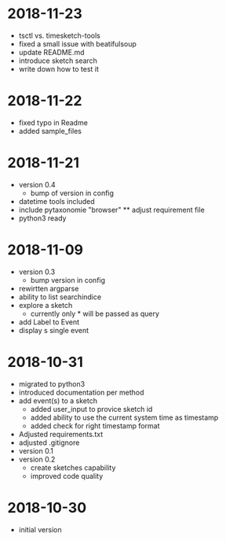 # 2018-11-23

* tsctl vs. timesketch-tools
* fixed a small issue with beatifulsoup
* update README.md
* introduce sketch search
* write down how to test it

# 2018-11-22

* fixed typo in Readme
* added sample_files

# 2018-11-21

* version 0.4
    * bump of version in config
* datetime tools included
* include pytaxonomie "browser"
** adjust requirement file
* python3 ready

# 2018-11-09

* version 0.3
    *  bump version in config
* rewirtten argparse
* ability to list searchindice
* explore a sketch
    * currently only * will be passed as query
* add Label to Event
* display s single event


# 2018-10-31

* migrated to python3
* introduced documentation per method
* add event(s) to a sketch
    * added user_input to provice sketch id
    * added ability to use the current system time as timestamp
    * added check for right timestamp format
* Adjusted requirements.txt
* adjusted .gitignore
* version 0.1
* version 0.2
    * create sketches capability
    * improved code quality

# 2018-10-30

* initial version
